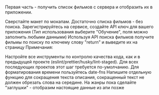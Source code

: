 Первая часть - получить список фильмов с сервера и отобразить их в приложении.

Сверстайте макет по мокапам. Достаточно списка фильмов - без поиска.
Зарегистрируйтесь на сервисе, создайте API ключ для вашего приложения (Тип использования выберите "Обучение", поля можно заполнить любыми данными)
Используя API поиска фильмов получите фильмы по поиску по ключему слову "return" и выведите их на страницу
Примечания:

Настройте все инструменты по контролю качества кода, как и в предыдущей проекте (eslint/prettier/husky/lint-staged). Для всех последующих проектов этот шаг требуется по-умолчанию.
Для форматирования времени пользуйтесь date-fns
Напишите отдельную функцию для сокращения текста описания, сокращенный текст не должен обрезать слова на середине.
На жанры пока сделайте "заглушки" - отобразим настоящие данные из апи позже
